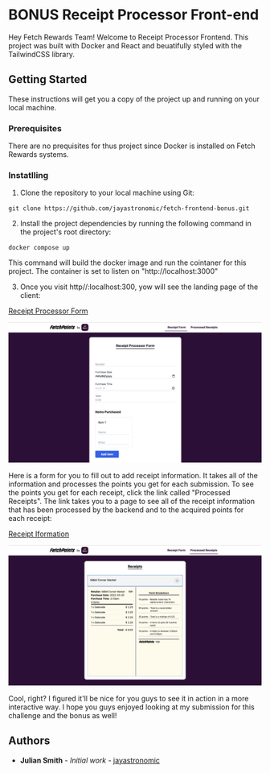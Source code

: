 # BONUS Receipt Processor Front-end

Hey Fetch Rewards Team! Welcome to Receipt Processor Frontend. This project was built with Docker and React and beuatifully styled with the TailwindCSS library.

## Getting Started

These instructions will get you a copy of the project up and running on your local machine.

### Prerequisites

There are no prequisites for thus project since Docker is installed on Fetch Rewards systems.

### Instatlling

1. Clone the repository to your local machine using Git:

```
git clone https://github.com/jayastronomic/fetch-frontend-bonus.git
```

2. Install the project dependencies by running the following command in the project's root directory:

```
docker compose up
```

This command will build the docker image and run the cointaner for this project. The container is set to listen on "http://localhost:3000"

3. Once you visit http//:localhost:300, yow will see the landing page of the client:

[Receipt Processor Form](./src/assets/home.png)

<img src="./src/assets/home.png" class="width: 12rem;"/>

Here is a form for you to fill out to add receipt information. It takes all of the information and processes the points you get for each submission. To see the points you get for each receipt, click the link called "Processed Receipts". The link takes you to a page to see all of the receipt information that has been processed by the backend and to the acquired points for each receipt:

[Receipt Iformation](./src/assets/info.png)

<img src="./src/assets/info.png" class="width: 12rem;"/>

Cool, right? I figured it'll be nice for you guys to see it in action in a more interactive way. I hope you guys enjoyed looking at my submission for this challenge and the bonus as well!

## Authors

- **Julian Smith** - _Initial work_ - [jayastronomic](https://github.com/jayastronomic)
